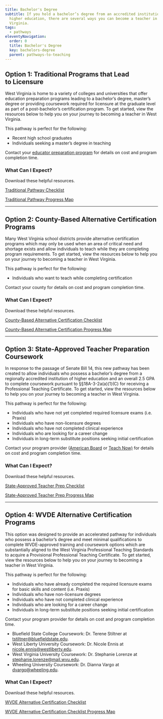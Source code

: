 ```yaml
---
title: Bachelor's Degree
subtitle: If you hold a bachelor’s degree from an accredited institution of
  higher education, there are several ways you can become a teacher in West
  Virginia.
tags:
  - pathways
eleventyNavigation:
  order: 0
  title: Bachelor's Degree
  key: bachelors-degree
  parent: pathways-to-teaching
---
```

## Option 1: Traditional Programs that Lead to Licensure

West Virginia is home to a variety of colleges and universities that offer education preparation programs leading to a bachelor’s degree, master’s degree or providing coursework required for licensure at the graduate level as part of a post-bachelor’s certification program. To get started, view the resources below to help you on your journey to becoming a teacher in West Virginia.

This pathway is perfect for the following: 

* Recent high school graduates 
* Individuals seeking a master’s degree in teaching 

Contact your [educator preparation program](/make-a-gameplan/educator-preparation-programs/) for details on cost and program completion time.  

### What Can I Expect?

Download these helpful resources.

<a href="/static/files/TeachWV Checklist-Traditional-FINAL.pdf" class="btn">Traditional Pathway Checklist</a>

<a href="/static/files/TeachWV Flow Chart-OPTION 1-FINAL.pdf" class="btn">Traditional Pathway Progress Map</a>

- - -

## Option 2: County-Based Alternative Certification Programs

Many West Virginia school districts provide alternative certification programs which may only be used when an area of critical need and shortage exists and allow individuals to teach while they are completing program requirements. To get started, view the resources below to help you on your journey to becoming a teacher in West Virginia.

This pathway is perfect for the following:

* Individuals who want to teach while completing certification 

Contact your county for details on cost and program completion time. 

### What Can I Expect?

Download these helpful resources.

<a href="/static/files/TeachWV Checklist-CountyBasedAltCert-FINAL.pdf" class="btn">County-Based Alternative Certification Checklist</a>

<a href="/static/files/TeachWV Flow Chart-OPTION 2-FINAL.pdf" class="btn">County-Based Alternative Certification Progress Map</a>

- - -

## Option 3: State-Approved Teacher Preparation Coursework

In response to the passage of Senate Bill 14, this new pathway has been created to allow individuals who possess a bachelor’s degree from a regionally accredited institution of higher education and an overall 2.5 GPA to complete coursework pursuant to §§18A-3-2a(a)(1)(C) for receiving a Professional Teaching Certificate. To get started, view the resources below to help you on your journey to becoming a teacher in West Virginia.

This pathway is perfect for the following:

* Individuals who have not yet completed required licensure exams (i.e. Praxis)  
* Individuals who have non-licensure degrees 
* Individuals who have not completed clinical experience 
* Individuals who are looking for a career change 
* Individuals in long-term substitute positions seeking initial certification 

Contact your program provider ([American Board](https://www.americanboard.org/) or [Teach Now)](https://moreland.edu/teacher-certification) for details on cost and program completion time.

### What Can I Expect?

Download these helpful resources.

<a href="/static/files/TeachWV Checklist-StateApproved-FINAL.pdf" class="btn">State-Approved Teacher Prep Checklist</a>

<a href="/static/files/TeachWV Flow Chart-OPTION 3-FINAL.pdf" class="btn">State-Approved Teacher Prep Progress Map</a>

- - -

## Option 4: WVDE Alternative Certification Programs

This option was designed to provide an accelerated pathway for individuals who possess a bachelor’s degree and meet minimal qualifications to complete WVDE-approved training and coursework options which are substantially aligned to the West Virginia Professional Teaching Standards to acquire a Provisional Professional Teaching Certificate. To get started, view the resources below to help you on your journey to becoming a teacher in West Virginia.

This pathway is perfect for the following:

* Individuals who have already completed the required licensure exams for basic skills and content (i.e. Praxis) 
* Individuals who have non-licensure degrees 
* Individuals who have not completed clinical experience 
* Individuals who are looking for a career change 
* Individuals in long-term substitute positions seeking initial certification 

Contact your program provider for details on cost and program completion time.  

* Bluefield State College Coursework: Dr. Terene Stiltner at [tstiltner@bluefieldstate.edu](mailto:tstiltner@bluefieldstate.edu). 
* West Liberty University Coursework: Dr. Nicole Ennis at [nicole.ennis@westliberty.edu](mailto:nicole.ennis@westliberty.edu). 
* West Virginia University Coursework: Dr. Stephanie Lorenze at [stephanie.lorenze@mail.wvu.edu](mailto:stephanie.lorenze@mail.wvu.edu). 
* Wheeling University Coursework: Dr. Dianna Vargo at [dvargo@wheeling.edu](mailto:dvargo@wheeling.edu). 

### What Can I Expect?

Download these helpful resources.

<a href="/static/files/TeachWV Checklist-WVDEAltCert-FINAL.pdf" class="btn">WVDE Alternative Certification Checklist</a>

<a href="/static/files/TeachWV Flow Chart-OPTION 4-FINAL.pdf" class="btn">WVDE Alternative Certification Checklist Progress Map</a>